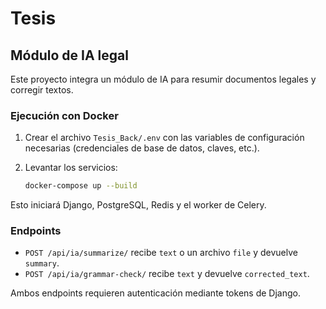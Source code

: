 # Tesis

## Módulo de IA legal

Este proyecto integra un módulo de IA para resumir documentos legales y corregir textos.

### Ejecución con Docker

1. Crear el archivo `Tesis_Back/.env` con las variables de configuración necesarias (credenciales de base de datos, claves, etc.).
2. Levantar los servicios:

   ```bash
   docker-compose up --build
   ```

Esto iniciará Django, PostgreSQL, Redis y el worker de Celery.

### Endpoints

- `POST /api/ia/summarize/` recibe `text` o un archivo `file` y devuelve `summary`.
- `POST /api/ia/grammar-check/` recibe `text` y devuelve `corrected_text`.

Ambos endpoints requieren autenticación mediante tokens de Django.
